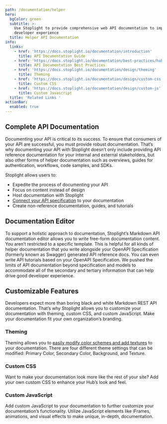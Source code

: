```yaml
---
path: /documentation/helper
hero:
  bgColor: green
  subtitle: >-
    Use Stoplight to provide comprehensive web API documentation to improve
    developer experience
  title: Helper API Documentation
info:
  links:
    - href: 'https://docs.stoplight.io/documentation/introduction'
      title: API Documentation Guide
    - href: 'https://docs.stoplight.io/documentation/best-practices/hubs'
      title: API Documentation Best Practices
    - href: 'https://docs.stoplight.io/documentation/design/theming'
      title: Theming
    - href: 'https://docs.stoplight.io/documentation/design/custom-css'
      title: Custom CSS
    - href: 'https://docs.stoplight.io/documentation/design/custom-js'
      title: Custom Javascript
  title: 'Related Links '
actionBar:
  enabled: true
---
```

## Complete API Documentation
Documenting your API is critical to its success. To ensure that consumers of your API are successful, you must provide robust documentation. That’s why documenting your API with Stoplight doesn’t only include providing API reference documentation for your internal and external stakeholders, but also other forms of helper documentation such as overviews, guides for authentication, workflows, code samples, and SDKs.

Stoplight allows users to:
- Expedite the process of documenting your API
- Focus on content instead of design 
- Host documentation with Stoplight
- [Connect your API specification](https://docs.stoplight.io/documentation/referencing-other-data-sources) to your documentation
- Create non-reference documentation, guides, and tutorials

## Documentation Editor
To support a holistic approach to documentation, Stoplight’s Markdown API documentation editor allows you to write free-form documentation content. You aren’t restricted to a specific template. This is helpful for all kinds of helper documentation that you write alongside your OpenAPI Specification (formerly known as Swagger) generated API reference docs. You can even write API tutorials based on your OpenAPI Specification. We pushed the limits of API documentation beyond specification and models to accommodate all of the secondary and tertiary information that can help drive good developer experience.
## Customizable Features
Developers expect more than boring black and white Markdown REST API documentation. That’s why Stoplight allows you to customize your documentation with theming, custom CSS, and custom JavaScript. Make your documentation fit your own organization’s branding. 

### Theming
Theming allows you to [easily modify color schemes and add textures](https://stoplight.io/documentation/#fully-customizable) to your documentation. There are four different theme settings that can be modified: Primary Color, Secondary Color, Background, and Texture.

### Custom CSS
Want to make your documentation look more like the rest of your site? Add your own custom CSS to enhance your Hub’s look and feel. 

### Custom JavaScript
Add custom JavaScript to your documentation to further customize your documentation’s functionality. Utilize JavaScript elements like iFrames, animations, and visual effects to make unique, in-depth, documentation.
